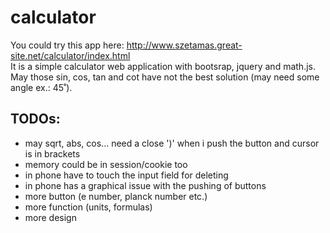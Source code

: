 <h1>calculator</h1>
You could try this app here: <a href="http://www.szetamas.great-site.net/calculator/index.html">http://www.szetamas.great-site.net/calculator/index.html</a>
<br>
It is a simple calculator web application with bootsrap, jquery and math.js.
May those sin, cos, tan and cot have not the best solution (may need some angle ex.: 45˚).
<h2>TODOs:</h2>
 <ul>
  <li>may sqrt, abs, cos... need a close ')' when i push the button and cursor is in brackets</li>
  <li>memory could be in session/cookie too</li>
  <li>in phone have to touch the input field for deleting</li>
  <li>in phone has a graphical issue with the pushing of buttons</li>
  <li>more button (e number, planck number etc.)</li>
  <li>more function (units, formulas)</li>
  <li>more design</li>
</ul>
